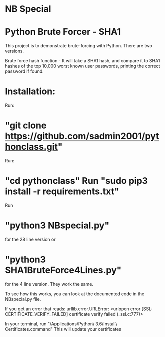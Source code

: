 # NB Special
# Python Brute Forcer - SHA1
This project is to demonstrate brute-forcing with Python. There are two versions.

Brute force hash function - It will take a SHA1 hash, and compare it to SHA1 hashes of the top 10,000 worst known user passwords, printing the correct password if found.

# Installation: 

Run: 
# "git clone https://github.com/sadmin2001/pythonclass.git" 
Run: 
# "cd pythonclass" Run "sudo pip3 install -r requirements.txt" 
Run 
# "python3 NBspecial.py" 
for the 28 line version or 
# "python3 SHA1BruteForce4Lines.py" 
for the 4 line version. They work the same.

To see how this works, you can look at the documented code in the NBspecial.py file.

If you get an error that reads: urllib.error.URLError: <urlopen error [SSL: CERTIFICATE_VERIFY_FAILED] certificate verify failed (_ssl.c:777)>

In your terminal, run "/Applications/Python\ 3.6/Install\ Certificates.command" This will update your certificates
